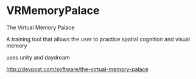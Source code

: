 # VRMemoryPalace


The Virtual Memory Palace

A training tool that allows the user to practice spatial cognition and visual memory

uses unity and daydream

http://devpost.com/software/the-virtual-memory-palace
